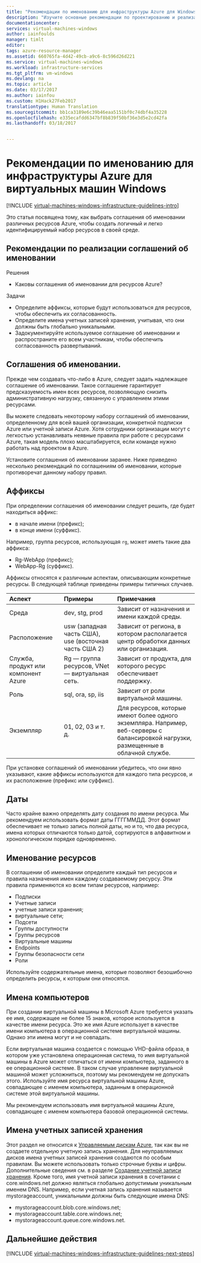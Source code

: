 ```yaml
---
title: "Рекомендации по именованию для инфраструктуры Azure для Windows | Документация Майкрософт"
description: "Изучите основные рекомендации по проектированию и реализации, касающиеся именования в службах инфраструктуры Azure."
documentationcenter: 
services: virtual-machines-windows
author: iainfoulds
manager: timlt
editor: 
tags: azure-resource-manager
ms.assetid: 660765fa-4d42-49cb-a9c6-8c596d26d221
ms.service: virtual-machines-windows
ms.workload: infrastructure-services
ms.tgt_pltfrm: vm-windows
ms.devlang: na
ms.topic: article
ms.date: 03/17/2017
ms.author: iainfou
ms.custom: H1Hack27Feb2017
translationtype: Human Translation
ms.sourcegitcommit: bb1ca3189e6c39b46eaa5151bf0c74dbf4a35228
ms.openlocfilehash: e335ecafdd6347bf8b839f50bf36e3d5e2cd42fa
ms.lasthandoff: 03/18/2017


---
```

# <a name="azure-infrastructure-naming-guidelines-for-windows-vms"></a>Рекомендации по именованию для инфраструктуры Azure для виртуальных машин Windows

[!INCLUDE [virtual-machines-windows-infrastructure-guidelines-intro](../../includes/virtual-machines-windows-infrastructure-guidelines-intro.md)]

Это статья посвящена тому, как выбрать соглашения об именовании различных ресурсов Azure, чтобы создать логичный и легко идентифицируемый набор ресурсов в своей среде.

## <a name="implementation-guidelines-for-naming-conventions"></a>Рекомендации по реализации соглашений об именовании
Решения

* Каковы соглашения об именовании для ресурсов Azure?

Задачи

* Определите аффиксы, которые будут использоваться для ресурсов, чтобы обеспечить их согласованность.
* Определите имена учетных записей хранения, учитывая, что они должны быть глобально уникальными.
* Задокументируйте используемое соглашение об именовании и распространите его всем участникам, чтобы обеспечить согласованность развертываний.

## <a name="naming-conventions"></a>Соглашения об именовании.
Прежде чем создавать что-либо в Azure, следует задать надлежащее соглашение об именовании. Такое соглашение гарантирует предсказуемость имен всех ресурсов, позволяющую снизить административную нагрузку, связанную с управлением этими ресурсами.

Вы можете следовать некоторому набору соглашений об именовании, определенному для всей вашей организации, конкретной подписки Azure или учетной записи Azure. Хотя сотрудники организации могут с легкостью устанавливать неявные правила при работе с ресурсами Azure, такая модель плохо масштабируется, если команде нужно работать над проектом в Azure.

Установите соглашения об именовании заранее. Ниже приведено несколько рекомендаций по соглашениям об именовании, которые противоречат данному набору правил.

## <a name="affixes"></a>Аффиксы
При определении соглашения об именовании следует решить, где будет находиться аффикс:

* в начале имени (префикс);
* в конце имени (суффикс).

Например, группа ресурсов, использующая `rg`, может иметь такие два аффикса:

* Rg-WebApp (префикс);
* WebApp-Rg (суффикс).

Аффиксы относятся к различным аспектам, описывающим конкретные ресурсы. В следующей таблице приведены примеры типичных случаев.

| Аспект | Примеры | Примечания |
|:--- |:--- |:--- |
| Среда |dev, stg, prod |Зависит от назначения и имени каждой среды. |
| Расположение |usw (западная часть США), use (восточная часть США 2) |Зависит от региона, в котором располагается центр обработки данных или организация. |
| Служба, продукт или компонент Azure |Rg — группа ресурсов, VNet — виртуальная сеть. |Зависит от продукта, для которого ресурс обеспечивает поддержку. |
| Роль |sql, ora, sp, iis |Зависит от роли виртуальной машины. |
| Экземпляр |01, 02, 03 и т. д. |Для ресурсов, которые имеют более одного экземпляра. Например, веб-серверы с балансировкой нагрузки, размещенные в облачной службе. |

При установке соглашений об именовании убедитесь, что они явно указывают, какие аффиксы используются для каждого типа ресурсов, и их расположение (префикс или суффикс).

## <a name="dates"></a>Даты
Часто крайне важно определять дату создания по имени ресурса. Мы рекомендуем использовать формат даты ГГГГММДД. Этот формат обеспечивает не только запись полной даты, но и то, что два ресурса, имена которых отличаются только датой, сортируются в алфавитном и хронологическом порядке одновременно.

## <a name="naming-resources"></a>Именование ресурсов
В соглашении об именовании определите каждый тип ресурсов и правила назначения имен каждому создаваемому ресурсу. Эти правила применяются ко всем типам ресурсов, например:

* Подписки
* Учетные записи
* учетные записи хранения;
* виртуальные сети;
* Подсети
* Группы доступности
* Группы ресурсов
* Виртуальные машины
* Endpoints
* Группы безопасности сети
* Роли

Используйте содержательные имена, которые позволяют безошибочно определить ресурсы, к которым они относятся.

## <a name="computer-names"></a>Имена компьютеров 
При создании виртуальной машины в Microsoft Azure требуется указать ее имя, содержащее не более 15 знаков, которое используется в качестве имени ресурса. Это же имя Azure использует в качестве имени компьютера в операционной системе виртуальной машины. Однако эти имена могут и не совпадать.

Если виртуальная машина создается с помощью VHD-файла образа, в котором уже установлена операционная система, то имя виртуальной машины в Azure может отличаться от имени компьютера, заданного в ее операционной системе. В таком случае управление виртуальной машиной может усложниться, поэтому мы рекомендуем не допускать этого. Используйте имя ресурса виртуальной машины Azure, совпадающее с именем компьютера, заданным в операционной системе этой виртуальной машины.

Мы рекомендуем использовать имя виртуальной машины Azure, совпадающее с именем компьютера базовой операционной системы.

## <a name="storage-account-names"></a>Имена учетных записей хранения
Этот раздел не относится к [Управляемым дискам Azure](../storage/storage-managed-disks-overview.md?toc=%2fazure%2fvirtual-machines%2flinux%2ftoc.json), так как вы не создаете отдельную учетную запись хранения. Для неуправляемых дисков имена учетных записей хранения создаются по особым правилам. Вы можете использовать только строчные буквы и цифры. Дополнительные сведения см. в разделе [Создание учетной записи хранения](../storage/storage-create-storage-account.md#create-a-storage-account). Кроме того, имя учетной записи хранения в сочетании с core.windows.net должно являться глобально допустимым уникальным именем DNS. Например, если учетная запись хранения называется mystorageaccount, уникальными должны быть следующие имена DNS:

* mystorageaccount.blob.core.windows.net;
* mystorageaccount.table.core.windows.net;
* mystorageaccount.queue.core.windows.net.

## <a name="next-steps"></a>Дальнейшие действия
[!INCLUDE [virtual-machines-windows-infrastructure-guidelines-next-steps](../../includes/virtual-machines-windows-infrastructure-guidelines-next-steps.md)]


